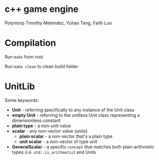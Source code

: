 # c++ game engine
Polymorp
Timothy Melendez, Yuhao Tang, Faith Luo

# Compilation

Run `make` from root

Run `make clean` to clean build folder

# UnitLib

Some keywords:
- **Unit** - referring specifically to any instance of the Unit class
- **empty Unit** - referring to the unitless Unit class representing a dimensionless constant
- **plain type** - a non-unit value
- **scalar** - any non-vector value (units)
  - **plain scalar** - a non-vector that's a plain type
  - **unit scalar** - a non-vector of type unit
- **GeneralScalar** - a specific `concept` that matches both plain arithmetic types (i.e. `std::is_arithmetic`) and Units
